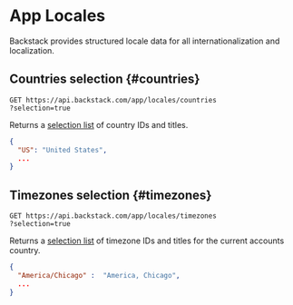 # App Locales

Backstack provides structured locale data for all internationalization and localization.


## Countries selection {#countries}

```http request
GET https://api.backstack.com/app/locales/countries
?selection=true
```

Returns a [selection list](../lists.md#selections) of country IDs and titles.

```json
{
  "US": "United States",
  ...
}
```




## Timezones selection {#timezones}

```http request
GET https://api.backstack.com/app/locales/timezones
?selection=true
```

Returns a [selection list](../lists.md#selections) of timezone IDs and titles for the current accounts country.


```json
{
  "America/Chicago" :  "America, Chicago",
  ...
}
```




